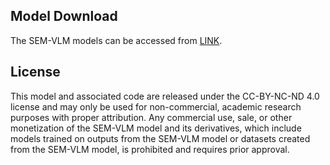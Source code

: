 
## Model Download

The SEM-VLM models can be accessed from [LINK](https://doi.org/10.6084/m9.figshare.29596703.v1).


## License

This model and associated code are released under the CC-BY-NC-ND 4.0 license and may only be used for non-commercial, academic research purposes with proper attribution. Any commercial use, sale, or other monetization of the SEM-VLM model and its derivatives, which include models trained on outputs from the SEM-VLM model or datasets created from the SEM-VLM model, is prohibited and requires prior approval.
